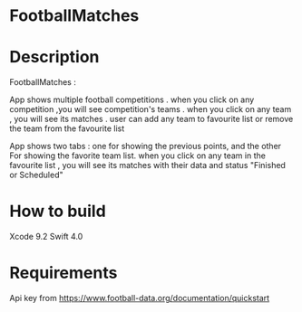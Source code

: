 # FootballMatches

# Description

FootballMatches :

 App shows multiple football competitions .
 when you click on any competition ,you will see competition's teams .
 when you click on any team , you will see its matches .
 user can add any team to favourite list or remove the team from the favourite list

App shows two tabs : 
one for showing the previous points, and the other For showing the favorite team list.
when you click on any team in the favourite list , you will see its matches with their data 
and status "Finished or Scheduled" 

# How to build

Xcode 9.2
Swift 4.0

# Requirements

Api key from https://www.football-data.org/documentation/quickstart
